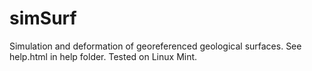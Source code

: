 simSurf
=======

Simulation and deformation of georeferenced geological surfaces.
See help.html in help folder.
Tested on Linux Mint.
